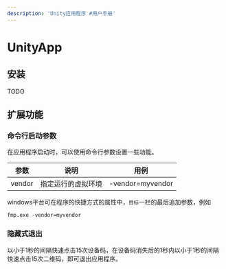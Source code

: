 ```yaml
---
description: 'Unity应用程序 #用户手册'
---
```


# UnityApp

## 安装

TODO



## 扩展功能

### 命令行启动参数

在应用程序启动时，可以使用命令行参数设置一些功能。

| 参数     | 说明        | 用例               |
| ------ | --------- | ---------------- |
| vendor | 指定运行的虚拟环境 | -vendor=myvendor |

windows平台可在程序的快捷方式的属性中，`目标`一栏的最后追加参数，例如

```
fmp.exe -vendor=myvendor
```



### 隐藏式退出

以小于1秒的间隔快速点击15次设备码，在设备码消失后的1秒内以小于1秒的间隔快速点击15次二维码，即可退出应用程序。
